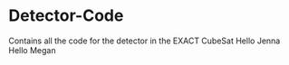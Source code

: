 # Detector-Code
Contains all the code for the detector in the EXACT CubeSat
Hello Jenna
Hello Megan
